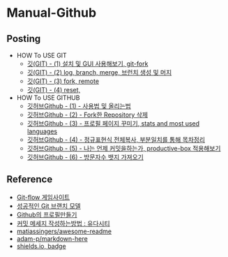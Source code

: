 # Manual-Github

## Posting
- HOW To USE GIT
  - [깃(GIT) - (1) 설치 및 GUI 사용해보기, git-fork](https://blog.naver.com/jogilsang/221867348353)
  - [깃(GIT) - (2) log, branch, merge, 브런치 생성 및 머지](https://blog.naver.com/jogilsang/221943440011)
  - [깃(GIT) - (3) fork, remote](https://blog.naver.com/jogilsang/221943555381)
  - [깃(GIT) - (4) reset, ](https://blog.naver.com/jogilsang/222251903307)
- HOW To USE GITHUB
  - [깃허브Github - (1) - 사용법 및 올리는법](https://blog.naver.com/jogilsang/221236806980)  
  - [깃허브Github - (2) - Fork한 Repository 삭제](https://blog.naver.com/jogilsang/221377073174)  
  - [깃허브Github - (3) - 프로필 페이지 꾸미기, stats and most used languages](https://blog.naver.com/jogilsang/222343155410)
  - [깃허브Github - (4) - 정규표현식 전체복사, 부분일치를 통해 목차정리](https://blog.naver.com/jogilsang/222348767734)
  - [깃허브Github - (5) - 나는 언제 커밋을하는가, productive-box 적용해보기](https://blog.naver.com/jogilsang/222350143664)
  - [깃허브Github - (6) - 방문자수 뱃지 가져오기](https://blog.naver.com/jogilsang/222351335929)

## Reference
- [Git-flow 게임사이트](https://learngitbranching.js.org/?demo)
- [성공적인 Git 브랜치 모델](https://nvie.com/posts/a-successful-git-branching-model/)  
- [Github의 프로필만들기](https://sujinlee.me/professional-github/)  
- [커밋 메세지 작성하는방법 : 유다시티](https://udacity.github.io/git-styleguide/)  
- [matiassingers/awesome-readme](https://github.com/matiassingers/awesome-readme)  
- [adam-p/markdown-here](https://github.com/adam-p/markdown-here/wiki/Markdown-Cheatsheet#lines) 
- [shields.io, badge](https://shields.io/category/license)  
